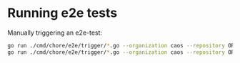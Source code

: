 # Running e2e tests

Manually triggering an e2e-test:
```bash
go run ./cmd/chore/e2e/trigger/*.go --organization caos --repository ORBOS-Test-StaticProvider --access-token $GITHUB_ACCESS_TOKEN --testcase staticprovider --cleanup=true --from 1
go run ./cmd/chore/e2e/trigger/*.go --organization caos --repository ORBOS-Test-GCEProvider --access-token $GITHUB_ACCESS_TOKEN --testcase gceprovider --cleanup=true --from 1
```